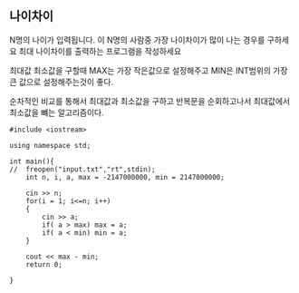 ## 나이차이

N명의 나이가 입력됩니다. 이 N명의 사람중 가장 나이차이가 많이 나는 경우를 구하세요 최대 나이차이를 출력하는 프로그램을 작성하세요

최대값 최소값을 구할때 MAX는 가장 작은값으로 설정해주고 
MIN은 INT범위의 가장 큰 값으로 설정해주는것이 좋다. 

순차적인 비교를 통해서 최대값과 최소값을 구하고 반복문을 순회하고나서 최대값에서
최소값을 뺴는 알고리즘이다. 

~~~
#include <iostream>

using namespace std;

int main(){
//	freopen("input.txt","rt",stdin);
	int n, i, a, max = -2147000000, min = 2147000000;

	cin >> n;
	for(i = 1; i<=n; i++)
	{
		cin >> a;
		if( a > max) max = a;
		if( a < min) min = a;
	}

	cout << max - min;
	return 0;

}
~~~
